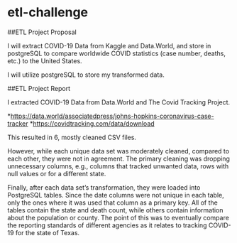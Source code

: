 # etl-challenge

##ETL Project Proposal

I will extract COVID-19 Data from Kaggle and Data.World, and store in postgreSQL to compare worldwide COVID statistics (case number, deaths, etc.) to the United States.

I will utilize postgreSQL to store my transformed data.


##ETL Project Report

I extracted COVID-19 Data from Data.World and The Covid Tracking Project.

*https://data.world/associatedpress/johns-hopkins-coronavirus-case-tracker
*https://covidtracking.com/data/download

This resulted in 6, mostly cleaned CSV files.

However,  while each unique data set was moderately cleaned, compared to each other, they were not in agreement.  The primary cleaning was dropping unnecessary columns, e.g., columns that tracked unwanted data, rows with null values or for a different state.

Finally, after each data set’s transformation, they were loaded into PostgreSQL tables.  Since the date columns were not unique in each table, only the ones where it was used that column as a primary key.  All of the tables contain the state and death count, while others contain information about the population or county.  The point of this was to eventually compare the reporting standards of different agencies as it relates to tracking COVID-19 for the state of Texas.
